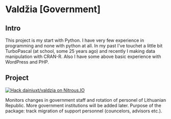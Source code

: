 Valdžia [Government]
=======

Intro
------

This project is my start with Python. I have very few experience in programming and none with python at all. In my past I've touchet a little bit TurboPascal (at school, some 25 years ago) and recently I making data manipulation with CRAN-R. Also I have some above basic experience with WordPress and PHP.

Project
--------

[![Hack dainiuxt/valdzia on Nitrous.IO](https://d3o0mnbgv6k92a.cloudfront.net/assets/hack-l-v1-4b6757c3247e3c50314390ece34cdb11.png)](https://www.nitrous.io/hack_button?source=embed&runtime=django&repo=dainiuxt%2Fvaldzia)

Monitors changes in government staff and rotation of personel of Lithuanian Republic.
More government institutions will be added later.
Purpose of the package: track migration of support personnel (councelors, advisors etc.).
